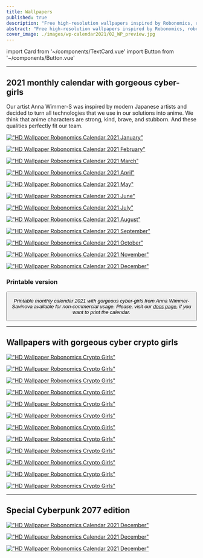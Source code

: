 ```yaml
---
title: Wallpapers
published: true
description: "Free high-resolution wallpapers inspired by Robonomics, robotics, cyberpunk, blockchain innovations. These HD images are free to use for personal usage."
abstract: "Free high-resolution wallpapers inspired by Robonomics, robotics, cyberpunk, blockchain innovations worthy of your mobile and desktop screens."
cover_image: ./images/wp-calendar2021/02_WP_preview.jpg
---
```

import Card from '~/components/TextCard.vue'
import Button from '~/components/Button.vue'

---
## 2021 monthly calendar with gorgeous cyber-girls

<section class="layout__text">

Our artist Anna Wimmer-S was inspired by modern Japanese artists and decided to turn all technologies that we use in our solutions into anime. We think that anime characters are strong, kind, brave, and stubborn. And these qualities perfectly fit our team.

</section>

<section class="grid-3 animate-inside" v-inview:class="['reveal']"> 

[!["HD Wallpaper Robonomics Calendar 2021 January"](./images/wp-calendar2021/01_WP_preview.jpg)](https://static.robonomics.network/wallpapers/calendar2021/01_WP.jpg)

[!["HD Wallpaper Robonomics Calendar 2021 February"](./images/wp-calendar2021/02_WP_preview.jpg)](https://static.robonomics.network/wallpapers/calendar2021/02_WP.jpg)

[!["HD Wallpaper Robonomics Calendar 2021 March"](./images/wp-calendar2021/03_WP_preview.jpg)](https://static.robonomics.network/wallpapers/calendar2021/03_WP.jpg)

[!["HD Wallpaper Robonomics Calendar 2021 April"](./images/wp-calendar2021/04_WP_preview.jpg)](https://static.robonomics.network/wallpapers/calendar2021/04_WP.jpg)

[!["HD Wallpaper Robonomics Calendar 2021 May"](./images/wp-calendar2021/05_WP_preview.jpg)](https://static.robonomics.network/wallpapers/calendar2021/05_WP.jpg)

[!["HD Wallpaper Robonomics Calendar 2021 June"](./images/wp-calendar2021/06_WP_preview.jpg)](https://static.robonomics.network/wallpapers/calendar2021/06_WP.jpg)

[!["HD Wallpaper Robonomics Calendar 2021 July"](./images/wp-calendar2021/07_WP_preview.jpg)](https://static.robonomics.network/wallpapers/calendar2021/07_WP.jpg)

[!["HD Wallpaper Robonomics Calendar 2021 August"](./images/wp-calendar2021/08_WP_preview.jpg)](https://static.robonomics.network/wallpapers/calendar2021/08_WP.jpg)

[!["HD Wallpaper Robonomics Calendar 2021 September"](./images/wp-calendar2021/09_WP_preview.jpg)](https://static.robonomics.network/wallpapers/calendar2021/09_WP.jpg)

[!["HD Wallpaper Robonomics Calendar 2021 October"](./images/wp-calendar2021/10_WP_preview.jpg)](https://static.robonomics.network/wallpapers/calendar2021/10_WP.jpg)

[!["HD Wallpaper Robonomics Calendar 2021 November"](./images/wp-calendar2021/11_WP_preview.jpg)](https://static.robonomics.network/wallpapers/calendar2021/11_WP.jpg)

[!["HD Wallpaper Robonomics Calendar 2021 December"](./images/wp-calendar2021/12_WP_preview.jpg)](https://static.robonomics.network/wallpapers/calendar2021/12_WP.jpg)


</section>


<section class="layout__text_small align-left">

<Card :image="'/assets/docs-calendar2021.jpg'" :link="'/community#docs'" :imageSize="'big'">

### Printable version

<Button :link="'/community#docs'" :label="'Download'" :button="'primary'"/>

*Printable monthly calendar 2021 with gorgeous cyber-girls from Anna Wimmer-Savinova available for non-commercial usage. Please, visit our [docs page](/community#docs), if you want to print the calendar.*



</Card>

</section>



---
## Wallpapers with gorgeous cyber crypto girls

<section class="grid-3 animate-inside" v-inview:class="['reveal']">

[!["HD Wallpaper Robonomics Crypto Girls"](./images/wp-girls2021/01-robonomics.network-wallpaper-girls_preview.jpg)](https://static.robonomics.network/wallpapers/girls2021/01-robonomics.network-wallpaper-girls.jpg)

[!["HD Wallpaper Robonomics Crypto Girls"](./images/wp-girls2021/02-robonomics.network-wallpaper-girls_preview.jpg)](https://static.robonomics.network/wallpapers/girls2021/02-robonomics.network-wallpaper-girls.jpg)

[!["HD Wallpaper Robonomics Crypto Girls"](./images/wp-girls2021/03-robonomics.network-wallpaper-girls_preview.jpg)](https://static.robonomics.network/wallpapers/girls2021/03-robonomics.network-wallpaper-girls.jpg)

[!["HD Wallpaper Robonomics Crypto Girls"](./images/wp-girls2021/04-robonomics.network-wallpaper-girls_preview.jpg)](https://static.robonomics.network/wallpapers/girls2021/04-robonomics.network-wallpaper-girls.jpg)

[!["HD Wallpaper Robonomics Crypto Girls"](./images/wp-girls2021/05-robonomics.network-wallpaper-girls_preview.jpg)](https://static.robonomics.network/wallpapers/girls2021/05-robonomics.network-wallpaper-girls.jpg)

[!["HD Wallpaper Robonomics Crypto Girls"](./images/wp-girls2021/06-robonomics.network-wallpaper-girls_preview.jpg)](https://static.robonomics.network/wallpapers/girls2021/06-robonomics.network-wallpaper-girls.jpg)

[!["HD Wallpaper Robonomics Crypto Girls"](./images/wp-girls2021/07-robonomics.network-wallpaper-girls_preview.jpg)](https://static.robonomics.network/wallpapers/girls2021/07-robonomics.network-wallpaper-girls.jpg)

[!["HD Wallpaper Robonomics Crypto Girls"](./images/wp-girls2021/08-robonomics.network-wallpaper-girls_preview.jpg)](https://static.robonomics.network/wallpapers/girls2021/08-robonomics.network-wallpaper-girls.jpg)

[!["HD Wallpaper Robonomics Crypto Girls"](./images/wp-girls2021/09-robonomics.network-wallpaper-girls_preview.jpg)](https://static.robonomics.network/wallpapers/girls2021/09-robonomics.network-wallpaper-girls.jpg)

[!["HD Wallpaper Robonomics Crypto Girls"](./images/wp-girls2021/10-robonomics.network-wallpaper-girls_preview.jpg)](https://static.robonomics.network/wallpapers/girls2021/10-robonomics.network-wallpaper-girls.jpg)

[!["HD Wallpaper Robonomics Crypto Girls"](./images/wp-girls2021/11-robonomics.network-wallpaper-girls_preview.jpg)](https://static.robonomics.network/wallpapers/girls2021/11-robonomics.network-wallpaper-girls.jpg)

[!["HD Wallpaper Robonomics Crypto Girls"](./images/wp-girls2021/12-robonomics.network-wallpaper-girls_preview.jpg)](https://static.robonomics.network/wallpapers/girls2021/12-robonomics.network-wallpaper-girls.jpg)

</section>


---

## Special Cyberpunk 2077 edition

<section class="layout__text animate-inside" v-inview:class="['reveal']">

[!["HD Wallpaper Robonomics Calendar 2021 December"](./images/wp-cyberpunk2077/01-wallpaper-cyberpunk2077-robonomics_network.jpg)](https://static.robonomics.network/wallpapers/cyberpunk2077/01-wallpaper-cyberpunk2077-robonomics_network.jpg)

[!["HD Wallpaper Robonomics Calendar 2021 December"](./images/wp-cyberpunk2077/02-wallpaper-cyberpunk2077-robonomics_network.jpg)](https://static.robonomics.network/wallpapers/cyberpunk2077/02-wallpaper-cyberpunk2077-robonomics_network.jpg)

[!["HD Wallpaper Robonomics Calendar 2021 December"](./images/wp-cyberpunk2077/03-wallpaper-cyberpunk2077-robonomics_network.jpg)](https://static.robonomics.network/wallpapers/cyberpunk2077/03-wallpaper-cyberpunk2077-robonomics_network.jpg)

</section>